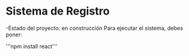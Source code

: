 <h1>Sistema de Registro</h1>

-Estado del proyecto: en construcción
Para ejecutar el sistema, debes poner:

'''npm install react'''
